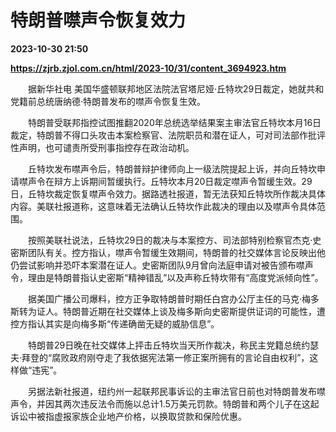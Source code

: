 # 特朗普噤声令恢复效力

**2023-10-30 21:50**

**https://zjrb.zjol.com.cn/html/2023-10/31/content_3694923.htm**

　　据新华社电 美国华盛顿联邦地区法院法官塔尼娅·丘特坎29日裁定，她就共和党籍前总统唐纳德·特朗普发布的噤声令恢复生效。

　　特朗普受联邦指控试图推翻2020年总统选举结果案主审法官丘特坎本月16日裁定，特朗普不得口头攻击本案检察官、法院职员和潜在证人，可对司法部作批评性声明，也可谴责所受刑事指控存在政治动机。

　　丘特坎发布噤声令后，特朗普辩护律师向上一级法院提起上诉，并向丘特坎申请噤声令在辩方上诉期间暂缓执行。丘特坎本月20日裁定噤声令暂缓生效。29日，丘特坎裁定恢复噤声令效力。据路透社报道，暂无法获知丘特坎所作裁决具体内容。美联社报道称，这意味着无法确认丘特坎作此裁决的理由以及噤声令具体范围。

　　按照美联社说法，丘特坎29日的裁决与本案控方、司法部特别检察官杰克·史密斯团队有关。控方指认，噤声令暂缓生效期间，特朗普的社交媒体言论反映出他仍尝试影响并恐吓本案潜在证人。史密斯团队9月曾向法庭申请对被告颁布噤声令，理由是特朗普指认史密斯“精神错乱”以及声称丘特坎带有“高度党派倾向性”。

　　据美国广播公司爆料，控方正争取特朗普时期任白宫办公厅主任的马克·梅多斯转为证人。特朗普近期在社交媒体上谈及梅多斯向史密斯提供证词的可能性，遭控方指认其实是向梅多斯“传递确凿无疑的威胁信息”。

　　特朗普29日晚在社交媒体上抨击丘特坎当天所作裁决，称民主党籍总统约瑟夫·拜登的“腐败政府刚夺走了我依据宪法第一修正案所拥有的言论自由权利”，这样做“违宪”。

　　另据法新社报道，纽约州一起联邦民事诉讼的主审法官日前也对特朗普发布噤声令，并因其两次违反法令而施以总计1.5万美元罚款。特朗普和两个儿子在这起诉讼中被指虚报家族企业地产价格，以换取贷款和保险优惠。
